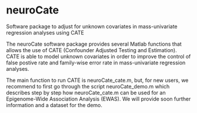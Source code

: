 # neuroCate
Software package to adjust for unknown covariates in mass-univariate regression analyses using CATE 

The neuroCate software package provides several Matlab functions that allows the use of CATE (Confounder Adjusted Testing and Estimation). CATE is able to model unknown covariates in order to improve the control of false postive rate and family-wise error rate in mass-univariate regression analyses.

The main function to run CATE is neuroCate_cate.m, but, for new users, we recommend to first go through the script neuroCate_demo.m which describes step by step how neuroCate_cate.m can be used for an Epigenome-Wide Association Analysis (EWAS). We will provide soon further information and a dataset for the demo.
